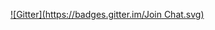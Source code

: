 
[![Gitter](https://badges.gitter.im/Join Chat.svg)](https://gitter.im/izebb/evernote?utm_source=badge&utm_medium=badge&utm_campaign=pr-badge&utm_content=badge)